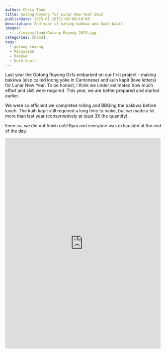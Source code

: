 ```yaml
---
author: Chris Tham
title: Gotong Royong for Lunar New Year 2023
publishDate: 2023-01-16T21:00:00+10:00
description: 2nd year of making bakkwa and kuih kapit
images:
  - ../images/food/Gotong Royong 2023.jpg
categories: [Food]
tags:
  - gotong royong
  - Malaysian
  - bakkwa
  - kuih kapit
---
```


Last year the Gotong Royong Girls embarked on our first project - making bakkwa (also called loong yoke in Cantonese) and kuih kapit (love letters) for Lunar New Year. To be honest, I think we under estimated how much effort and skill were required. This year, we are better prepared and started earlier.

We were so efficient we completed rolling and BBQing the bakkwa before lunch. The kuih kapit still required a long time to make, but we made a lot more than last year (conservatively at least 3X the quantity).

Even so, we did not finish until 9pm and everyone was exhausted at the end of the day.

<iframe src="https://www.facebook.com/plugins/post.php?href=https%3A%2F%2Fwww.facebook.com%2Fchris1.tham%2Fposts%2Fpfbid02cQzte74vf5KBwy4LMdDqzVf3kPWAWRaRz8oHuJ1tSpvobHjGeP2Bs2PuZ1TuvS66l&show_text=true&width=500" width="500" height="678" style="border:none;overflow:hidden" scrolling="no" frameborder="0" allowfullscreen="true" allow="autoplay; clipboard-write; encrypted-media; picture-in-picture; web-share"></iframe>